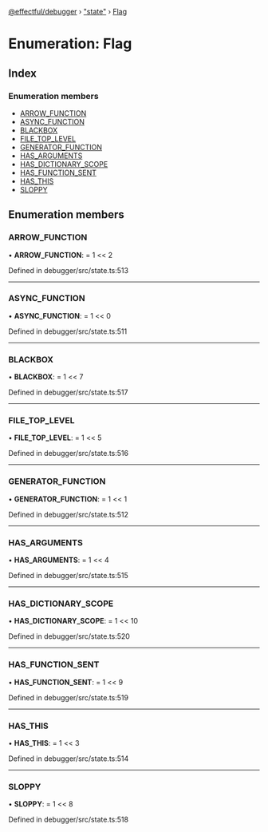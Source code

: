 [@effectful/debugger](../README.md) › ["state"](../modules/_state_.md) › [Flag](_state_.flag.md)

# Enumeration: Flag

## Index

### Enumeration members

* [ARROW_FUNCTION](_state_.flag.md#arrow_function)
* [ASYNC_FUNCTION](_state_.flag.md#async_function)
* [BLACKBOX](_state_.flag.md#blackbox)
* [FILE_TOP_LEVEL](_state_.flag.md#file_top_level)
* [GENERATOR_FUNCTION](_state_.flag.md#generator_function)
* [HAS_ARGUMENTS](_state_.flag.md#has_arguments)
* [HAS_DICTIONARY_SCOPE](_state_.flag.md#has_dictionary_scope)
* [HAS_FUNCTION_SENT](_state_.flag.md#has_function_sent)
* [HAS_THIS](_state_.flag.md#has_this)
* [SLOPPY](_state_.flag.md#sloppy)

## Enumeration members

###  ARROW_FUNCTION

• **ARROW_FUNCTION**: = 1 << 2

Defined in debugger/src/state.ts:513

___

###  ASYNC_FUNCTION

• **ASYNC_FUNCTION**: = 1 << 0

Defined in debugger/src/state.ts:511

___

###  BLACKBOX

• **BLACKBOX**: = 1 << 7

Defined in debugger/src/state.ts:517

___

###  FILE_TOP_LEVEL

• **FILE_TOP_LEVEL**: = 1 << 5

Defined in debugger/src/state.ts:516

___

###  GENERATOR_FUNCTION

• **GENERATOR_FUNCTION**: = 1 << 1

Defined in debugger/src/state.ts:512

___

###  HAS_ARGUMENTS

• **HAS_ARGUMENTS**: = 1 << 4

Defined in debugger/src/state.ts:515

___

###  HAS_DICTIONARY_SCOPE

• **HAS_DICTIONARY_SCOPE**: = 1 << 10

Defined in debugger/src/state.ts:520

___

###  HAS_FUNCTION_SENT

• **HAS_FUNCTION_SENT**: = 1 << 9

Defined in debugger/src/state.ts:519

___

###  HAS_THIS

• **HAS_THIS**: = 1 << 3

Defined in debugger/src/state.ts:514

___

###  SLOPPY

• **SLOPPY**: = 1 << 8

Defined in debugger/src/state.ts:518
